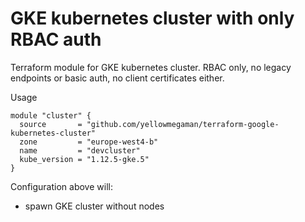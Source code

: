 # GKE kubernetes cluster with only RBAC auth

Terraform module for GKE kubernetes cluster.
RBAC only, no legacy endpoints or basic auth, no client certificates either.

Usage

```
module "cluster" {
  source       = "github.com/yellowmegaman/terraform-google-kubernetes-cluster"
  zone         = "europe-west4-b"
  name         = "devcluster"
  kube_version = "1.12.5-gke.5"
}
```

Configuration above will:
- spawn GKE cluster without nodes
